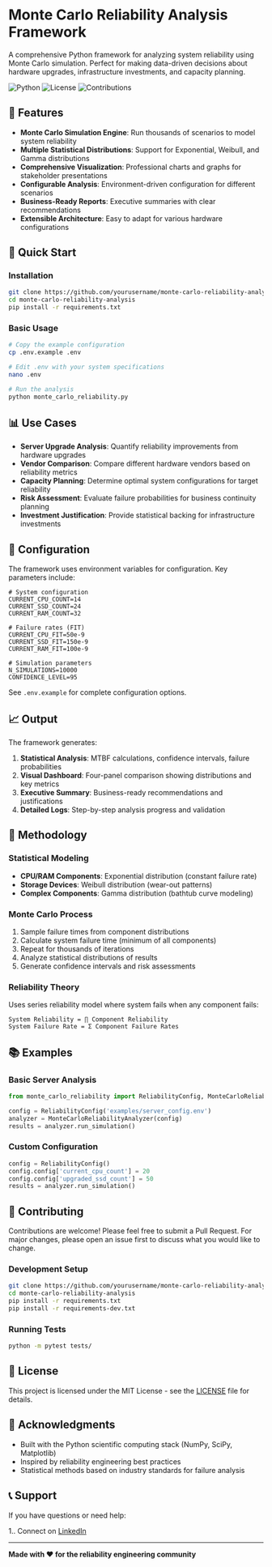 # Monte Carlo Reliability Analysis Framework

A comprehensive Python framework for analyzing system reliability using Monte Carlo simulation. Perfect for making data-driven decisions about hardware upgrades, infrastructure investments, and capacity planning.

![Python](https://img.shields.io/badge/python-v3.8+-blue.svg)
![License](https://img.shields.io/badge/license-MIT-green.svg)
![Contributions](https://img.shields.io/badge/contributions-welcome-orange.svg)

## 🎯 Features

- **Monte Carlo Simulation Engine**: Run thousands of scenarios to model system reliability
- **Multiple Statistical Distributions**: Support for Exponential, Weibull, and Gamma distributions
- **Comprehensive Visualization**: Professional charts and graphs for stakeholder presentations
- **Configurable Analysis**: Environment-driven configuration for different scenarios
- **Business-Ready Reports**: Executive summaries with clear recommendations
- **Extensible Architecture**: Easy to adapt for various hardware configurations

## 🚀 Quick Start

### Installation

```bash
git clone https://github.com/yourusername/monte-carlo-reliability-analysis.git
cd monte-carlo-reliability-analysis
pip install -r requirements.txt
```

### Basic Usage

```bash
# Copy the example configuration
cp .env.example .env

# Edit .env with your system specifications
nano .env

# Run the analysis
python monte_carlo_reliability.py
```

## 📊 Use Cases

- **Server Upgrade Analysis**: Quantify reliability improvements from hardware upgrades
- **Vendor Comparison**: Compare different hardware vendors based on reliability metrics
- **Capacity Planning**: Determine optimal system configurations for target reliability
- **Risk Assessment**: Evaluate failure probabilities for business continuity planning
- **Investment Justification**: Provide statistical backing for infrastructure investments

## 🔧 Configuration

The framework uses environment variables for configuration. Key parameters include:

```env
# System configuration
CURRENT_CPU_COUNT=14
CURRENT_SSD_COUNT=24
CURRENT_RAM_COUNT=32

# Failure rates (FIT)
CURRENT_CPU_FIT=50e-9
CURRENT_SSD_FIT=150e-9
CURRENT_RAM_FIT=100e-9

# Simulation parameters
N_SIMULATIONS=10000
CONFIDENCE_LEVEL=95
```

See `.env.example` for complete configuration options.

## 📈 Output

The framework generates:

1. **Statistical Analysis**: MTBF calculations, confidence intervals, failure probabilities
2. **Visual Dashboard**: Four-panel comparison showing distributions and key metrics
3. **Executive Summary**: Business-ready recommendations and justifications
4. **Detailed Logs**: Step-by-step analysis progress and validation

## 🧮 Methodology

### Statistical Modeling

- **CPU/RAM Components**: Exponential distribution (constant failure rate)
- **Storage Devices**: Weibull distribution (wear-out patterns)
- **Complex Components**: Gamma distribution (bathtub curve modeling)

### Monte Carlo Process

1. Sample failure times from component distributions
2. Calculate system failure time (minimum of all components)
3. Repeat for thousands of iterations
4. Analyze statistical distributions of results
5. Generate confidence intervals and risk assessments

### Reliability Theory

Uses series reliability model where system fails when any component fails:
```
System Reliability = ∏ Component Reliability
System Failure Rate = Σ Component Failure Rates
```

## 📚 Examples

### Basic Server Analysis
```python
from monte_carlo_reliability import ReliabilityConfig, MonteCarloReliabilityAnalyzer

config = ReliabilityConfig('examples/server_config.env')
analyzer = MonteCarloReliabilityAnalyzer(config)
results = analyzer.run_simulation()
```

### Custom Configuration
```python
config = ReliabilityConfig()
config.config['current_cpu_count'] = 20
config.config['upgraded_ssd_count'] = 50
results = analyzer.run_simulation()
```

## 🤝 Contributing

Contributions are welcome! Please feel free to submit a Pull Request. For major changes, please open an issue first to discuss what you would like to change.

### Development Setup

```bash
git clone https://github.com/yourusername/monte-carlo-reliability-analysis.git
cd monte-carlo-reliability-analysis
pip install -r requirements.txt
pip install -r requirements-dev.txt
```

### Running Tests

```bash
python -m pytest tests/
```

## 📄 License

This project is licensed under the MIT License - see the [LICENSE](LICENSE) file for details.

## 🙏 Acknowledgments

- Built with the Python scientific computing stack (NumPy, SciPy, Matplotlib)
- Inspired by reliability engineering best practices
- Statistical methods based on industry standards for failure analysis

## 📞 Support

If you have questions or need help:

1.. Connect on [LinkedIn](https://www.linkedin.com/in/nabima-reyhan-687b1b130/)

---

**Made with ❤️ for the reliability engineering community**
